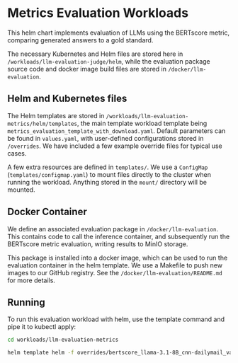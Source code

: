 # Metrics Evaluation Workloads

This helm chart implements evaluation of LLMs using the BERTscore metric, comparing generated answers to a gold standard.

The necessary Kubernetes and Helm files are stored here in `/workloads/llm-evaluation-judge/helm`, while the evaluation package source code and docker image build files are stored in `/docker/llm-evaluation`.

## Helm and Kubernetes files

The Helm templates are stored in `/workloads/llm-evaluation-metrics/helm/templates`, the main template workload template being `metrics_evaluation_template_with_download.yaml`. Default parameters can be found in `values.yaml`, with user-defined configurations stored in `/overrides`. We have included a few example override files for typical use cases.

A few extra resources are defined in `templates/`.
We use a `ConfigMap` (`templates/configmap.yaml`) to mount files directly to the cluster when running the workload. Anything stored in the `mount/` directory will be mounted.

## Docker Container

We define an associated evaluation package in `/docker/llm-evaluation`. This contains code to call the inference container, and subsequently run the BERTscore metric evaluation, writing results to MinIO storage.

This package is installed into a docker image, which can be used to run the evaluation container in the helm template. We use a Makefile to push new images to our GitHub registry. See the `/docker/llm-evaluation/README.md` for more details.

## Running

To run this evaluation workload with helm, use the template command and pipe it to kubectl apply:

```bash
cd workloads/llm-evaluation-metrics
```

```bash
helm template helm -f overrides/bertscore_llama-3.1-8B_cnn-dailymail_values.yaml | kubectl apply -f - -n <your-namespace>
```
